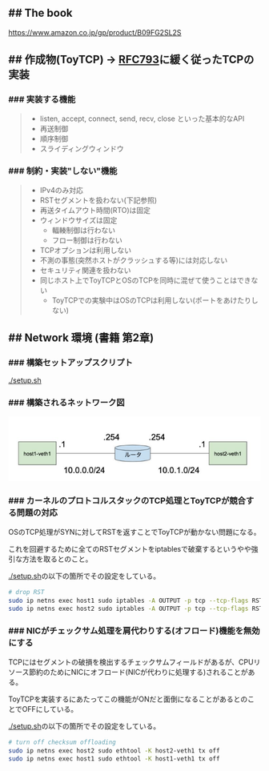 
## ## The book

https://www.amazon.co.jp/gp/product/B09FG2SL2S

## ## 作成物(ToyTCP) → [RFC793](https://datatracker.ietf.org/doc/html/rfc793)に緩く従ったTCPの実装

### ### 実装する機能

> * listen, accept, connect, send, recv, close といった基本的なAPI
> * 再送制御
> * 順序制御
> * スライディングウィンドウ

### ### 制約・実装"しない"機能

> * IPv4のみ対応
> * RSTセグメントを扱わない(下記参照)
> * 再送タイムアウト時間(RTO)は固定
> * ウィンドウサイズは固定
>   * 輻輳制御は行わない
>   * フロー制御は行わない
> * TCPオプションは利用しない
> * 不測の事態(突然ホストがクラッシュする等)には対応しない
> * セキュリティ関連を扱わない
> * 同じホスト上でToyTCPとOSのTCPを同時に混ぜて使うことはできない
>   * ToyTCPでの実験中はOSのTCPは利用しない(ポートをあけたりしない)

## ## Network 環境 (書籍 第2章)

### ### 構築セットアップスクリプト

[./setup.sh](./setup.sh)

### ### 構築されるネットワーク図

![image](./assets/network-env.png)

### ### カーネルのプロトコルスタックのTCP処理とToyTCPが競合する問題の対応

OSのTCP処理がSYNに対してRSTを返すことでToyTCPが動かない問題になる。

これを回避するために全てのRSTセグメントをiptablesで破棄するというやや強引な方法を取るとのこと。

[./setup.sh](./setup.sh)の以下の箇所でその設定をしている。

```sh
# drop RST
sudo ip netns exec host1 sudo iptables -A OUTPUT -p tcp --tcp-flags RST RST -j DROP
sudo ip netns exec host2 sudo iptables -A OUTPUT -p tcp --tcp-flags RST RST -j DROP
```

### ### NICがチェックサム処理を肩代わりする(オフロード)機能を無効にする

TCPにはセグメントの破損を検出するチェックサムフィールドがあるが、CPUリソース節約のためにNICにオフロード(NICが代わりに処理する)されることがある。

ToyTCPを実装するにあたってこの機能がONだと面倒になることがあるとのことでOFFにしている。

[./setup.sh](./setup.sh)の以下の箇所でその設定をしている。

```sh
# turn off checksum offloading
sudo ip netns exec host2 sudo ethtool -K host2-veth1 tx off
sudo ip netns exec host1 sudo ethtool -K host1-veth1 tx off
```